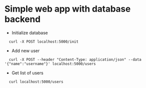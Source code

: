 # Simple web app with database backend

* Initialize database
```
  curl -X POST localhost:5000/init
```

* Add new user
```
  curl -X POST --header "Content-Type: application/json" --data '{"name":"username"}' localhost:5000/users
```

* Get list of users
```
  curl localhost:5000/users
```
